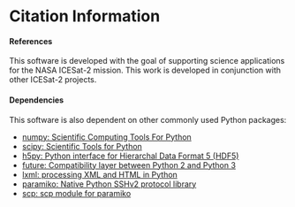 Citation Information
====================

#### References
This software is developed with the goal of supporting science applications for
the NASA ICESat-2 mission.  This work is developed in conjunction with other
ICESat-2 projects.

#### Dependencies
This software is also dependent on other commonly used Python packages:
- [numpy: Scientific Computing Tools For Python](http://www.numpy.org)  
- [scipy: Scientific Tools for Python](http://www.scipy.org/)  
- [h5py: Python interface for Hierarchal Data Format 5 (HDF5)](http://h5py.org)  
- [future: Compatibility layer between Python 2 and Python 3](http://python-future.org/)  
- [lxml: processing XML and HTML in Python](https://pypi.python.org/pypi/lxml)  
- [paramiko: Native Python SSHv2 protocol library](http://www.paramiko.org)  
- [scp: scp module for paramiko](https://github.com/jbardin/scp.py)  
